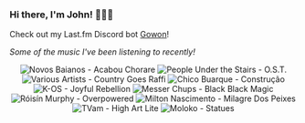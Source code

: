 ### Hi there, I'm John! 🏄🏻‍♂️

Check out my Last.fm Discord bot [Gowon](http://gowon.ca)!

_Some of the music I've been listening to recently!_


<!-- lastfm -->
<p align="center"><img src="https://lastfm.freetls.fastly.net/i/u/64s/04e10daff3151613e3245811c166b425.jpg" title="Novos Baianos - Acabou Chorare"> <img src="https://lastfm.freetls.fastly.net/i/u/64s/e32e1c332164535af40262e9b168a415.png" title="People Under the Stairs - O.S.T."> <img src="https://lastfm.freetls.fastly.net/i/u/64s/3cf4a5231677cdb349e2a93d1da37091.jpg" title="Various Artists - Country Goes Raffi"> <img src="https://lastfm.freetls.fastly.net/i/u/64s/b47929a57fc4a51fd2e4b2569af7899f.png" title="Chico Buarque - Construção"> <img src="https://lastfm.freetls.fastly.net/i/u/64s/9fb498de345441658905b90bf7c3943d.jpg" title="K-OS - Joyful Rebellion"> <img src="https://lastfm.freetls.fastly.net/i/u/64s/c3c969b394734e6ca785c7822feb5800.jpg" title="Messer Chups - Black Black Magic"> <img src="https://lastfm.freetls.fastly.net/i/u/64s/bb7e9b58b2b44a4c8120a4daf49044c8.png" title="Róisín Murphy - Overpowered"> <img src="https://lastfm.freetls.fastly.net/i/u/64s/1c0347f31fcc1a5623d7b3660baef096.png" title="Milton Nascimento - Milagre Dos Peixes"> <img src="https://lastfm.freetls.fastly.net/i/u/64s/43b8be9ca5e68b396dde0a4ed8693ef0.jpg" title="TVam - High Art Lite"> <img src="https://lastfm.freetls.fastly.net/i/u/64s/8c9717ab162e472a835b2c1f4b15d288.png" title="Moloko - Statues"> </p>
